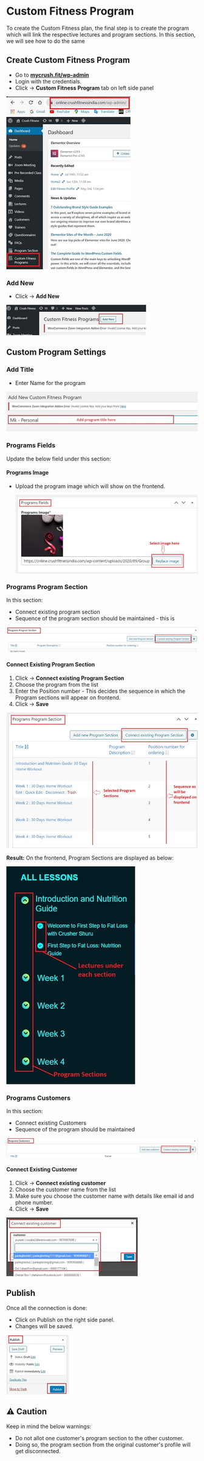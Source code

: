 # **Custom Fitness Program**

To create the Custom Fitness plan, the final step is to create the program which will link the respective lectures and program sections. In this section, we will see how to do the same

## **Create Custom Fitness Program**

*   Go to <a href="https://www.mycrush.fit/wp-admin" target="_blank">**mycrush.fit/wp-admin**</a>
*   Login with the credentials.
*   Click -> **Custom Fitness Program** tab on left side panel

   ![CFP](../images/Custom-Fitness-Program/CFP.jpg)

###   **Add New**

*   Click -> **Add New**

   ![add new](../images/Custom-Fitness-Program/addnew.jpg)

## **Custom Program Settings**

###   **Add Title**

*   Enter Name for the program

   ![add title](../images/Custom-Fitness-Program/addtitle.jpg)

### **Programs Fields**

Update the below field under this section:

####  **Programs Image** 

-  Upload the program image which will show on the frontend.

   ![prog image](../images\Custom-Fitness-Program\progimage.jpg)

### **Programs Program Section**

In this section:

-   Connect existing program section
-   Sequence of the program section should be maintained - this is 

![prog sect](../images/Custom-Fitness-Program/progsect.jpg)

####  **Connect Existing Program Section**

1. Click -> **Connect existing Program Section**
2. Choose the program from the list
3. Enter the Position number - This decides the sequence in which the Program sections will appear on frontend.
4. Click -> **Save**

![connect prog](../images\Custom-Fitness-Program\connectprog.jpg)

**Result:** On the frontend, Program Sections are displayed as below:

![final](../images\Custom-Fitness-Program\final.jpg)

### **Programs Customers**

In this section:

-   Connect existing Customers
-   Sequence of the program should be maintained

![prog cust](../images/Custom-Fitness-Program/progcust.jpg)

####  **Connect Existing Customer**

1. Click -> **Connect existing customer**
2. Choose the customer name from the list
3. Make sure you choose the customer name with details like email id and phone number.
4. Click -> **Save**

![connect cust](../images/Custom-Fitness-Program/connectcust.jpg)


## **Publish**

Once all the connection is done:

-   Click on Publish on the right side panel.
-   Changes will be saved.

![publish](../images/Custom-Fitness-Program/publish.jpg)


## :warning: **Caution**

Keep in mind the below warnings:

-   Do not allot one customer's program section to the other customer.
-   Doing so, the program section from the original customer's profile will get disconnected.



